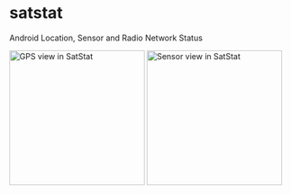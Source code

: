 satstat
=======

Android Location, Sensor and Radio Network Status

<img alt="GPS view in SatStat" src="https://raw.github.com/wiki/mvglasow/satstat/satstat-gps.png" width="240px" />&nbsp;<img alt="Sensor view in SatStat" src="https://raw.github.com/wiki/mvglasow/satstat/satstat-sensors.png" width="240px" />
